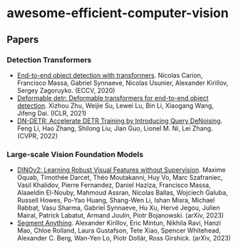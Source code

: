 # awesome-efficient-computer-vision

## Papers

### Detection Transformers

* [End-to-end object detection with transformers](https://arxiv.org/abs/2005.12872). Nicolas Carion, Francisco Massa, Gabriel Synnaeve, Nicolas Usunier, Alexander Kirillov, Sergey Zagoruyko. (ECCV, 2020)
* [Deformable detr: Deformable transformers for end-to-end object detection](https://arxiv.org/abs/2010.04159). Xizhou Zhu, Weijie Su, Lewei Lu, Bin Li, Xiaogang Wang, Jifeng Dai. (ICLR, 2021)
* [DN-DETR: Accelerate DETR Training by Introducing Query DeNoising](https://arxiv.org/abs/2203.01305). Feng Li, Hao Zhang, Shilong Liu, Jian Guo, Lionel M. Ni, Lei Zhang. (CVPR, 2022)

### Large-scale Vision Foundation Models

* [DINOv2: Learning Robust Visual Features without Supervision](https://arxiv.org/abs/2304.07193). Maxime Oquab, Timothée Darcet, Théo Moutakanni, Huy Vo, Marc Szafraniec, Vasil Khalidov, Pierre Fernandez, Daniel Haziza, Francisco Massa, Alaaeldin El-Nouby, Mahmoud Assran, Nicolas Ballas, Wojciech Galuba, Russell Howes, Po-Yao Huang, Shang-Wen Li, Ishan Misra, Michael Rabbat, Vasu Sharma, Gabriel Synnaeve, Hu Xu, Hervé Jegou, Julien Mairal, Patrick Labatut, Armand Joulin, Piotr Bojanowski. (arXiv, 2023)
* [Segment Anything](https://arxiv.org/abs/2304.02643). Alexander Kirillov, Eric Mintun, Nikhila Ravi, Hanzi Mao, Chloe Rolland, Laura Gustafson, Tete Xiao, Spencer Whitehead, Alexander C. Berg, Wan-Yen Lo, Piotr Dollár, Ross Girshick. (arXiv, 2023)
